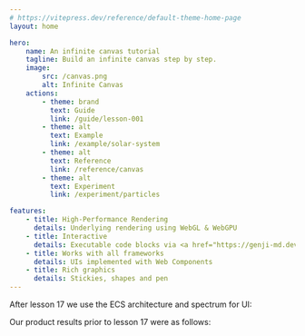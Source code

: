 ```yaml
---
# https://vitepress.dev/reference/default-theme-home-page
layout: home

hero:
    name: An infinite canvas tutorial
    tagline: Build an infinite canvas step by step.
    image:
        src: /canvas.png
        alt: Infinite Canvas
    actions:
        - theme: brand
          text: Guide
          link: /guide/lesson-001
        - theme: alt
          text: Example
          link: /example/solar-system
        - theme: alt
          text: Reference
          link: /reference/canvas
        - theme: alt
          text: Experiment
          link: /experiment/particles

features:
    - title: High-Performance Rendering
      details: Underlying rendering using WebGL & WebGPU
    - title: Interactive
      details: Executable code blocks via <a href="https://genji-md.dev">genji</a>
    - title: Works with all frameworks
      details: UIs implemented with Web Components
    - title: Rich graphics
      details: Stickies, shapes and pen
---
```


<script setup>
import WebGL from './components/WebGL.vue'
import Spectrum from './components/Spectrum.vue'
</script>

After lesson 17 we use the ECS architecture and spectrum for UI:

<Spectrum />

Our product results prior to lesson 17 were as follows:

<WebGL />
